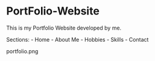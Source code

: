 # PortFolio-Website

This is my Portfolio Website developed by me.
 
 Sections:
     - Home 
     - About Me 
     - Hobbies 
     - Skills 
     - Contact 
     
portfolio.png
